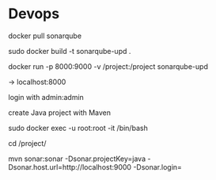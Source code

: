 # Devops

docker pull sonarqube

sudo docker build -t sonarqube-upd .

docker run -p 8000:9000 -v <path to repo>/project:/project sonarqube-upd

-> localhost:8000

login with admin:admin

create Java project with Maven

sudo docker exec -u root:root -it <container id> /bin/bash

cd /project/

mvn sonar:sonar -Dsonar.projectKey=java -Dsonar.host.url=http://localhost:9000 -Dsonar.login=<token>
